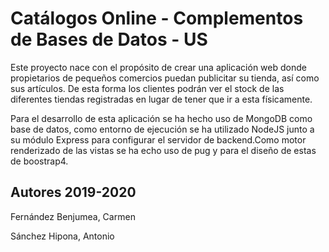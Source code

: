 # Catálogos Online - Complementos de Bases de Datos - US

Este proyecto nace con el propósito de crear una aplicación web donde propietarios de pequeños comercios puedan publicitar su tienda, así como sus artículos. De esta forma los clientes podrán ver el stock de las diferentes tiendas registradas en lugar de tener que ir a esta físicamente.

Para el desarrollo de esta aplicación se ha hecho uso de MongoDB como base de datos, como entorno de ejecución se ha utilizado NodeJS junto a su módulo Express para configurar el servidor de backend.Como motor renderizado de las vistas se ha echo uso de pug y para el diseño de estas de boostrap4.

## Autores 2019-2020
Fernández Benjumea, Carmen

Sánchez Hipona, Antonio
